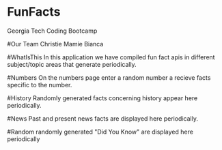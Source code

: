 # FunFacts
Georgia Tech Coding Bootcamp

#Our Team
Christie
Mamie
Bianca

#WhatIsThis
In this application we have compiled fun fact apis in different subject/topic areas that generate periodically.

#Numbers
On the numbers page enter a  random number a recieve facts specific to the number.

#History
Randomly generated facts concerning history appear here periodically.

#News
Past and present news facts are displayed here periodically.

#Random
randomly generated "Did You Know" are displayed here periodically